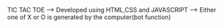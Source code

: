 TIC TAC TOE --> Developed using HTML,CSS and JAVASCRIPT
            --> Either one of X or O is generated by the computer(bot function)
